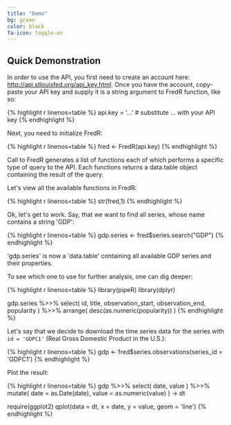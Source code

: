 ```yaml
---
title: "Demo"
bg: green
color: black
fa-icon: toggle-on
---
```

## Quick Demonstration

In order to use the API, you first need to create an account here:
http://api.stlouisfed.org/api_key.html. Once you have the account, copy-paste
your  API key and supply it is a string argument to FredR function, like so:

{% highlight r linenos=table %}
api.key = '...'  # substitute ... with your API key
{% endhighlight %}

Next,  you need to initialize FredR:


{% highlight r linenos=table %}
fred <- FredR(api.key)
{% endhighlight %}

Call to FredR generates a list of functions each of which performs a specific
type of query to the API. Each functions returns a data.table object containing
the result of the query.

Let's view all the available functions in FredR:

{% highlight r linenos=table %}
str(fred,1)
{% endhighlight %}


Ok, let's get to work. Say, that we want to find all series, whose name contains
a string 'GDP':

{% highlight r linenos=table %}
gdp.series <- fred$series.search("GDP")
{% endhighlight %}


'gdp.series' is now a 'data.table' containing all available GDP series and their
properties.

To see which one to use for further analysis, one can dig deeper:

{% highlight r linenos=table %}
library(pipeR)
library(dplyr)

gdp.series %>>%
select(
    id,
	title,
	observation_start,
	observation_end,
	popularity
) %>>%
arrange(
	desc(as.numeric(popularity))
)
{% endhighlight %}


Let's say that we decide to download the time series data for the series with
`id = 'GDPC1'` (Real Gross Domestic Product in the U.S.):

{% highlight r linenos=table %}
gdp <- fred$series.observations(series_id = 'GDPC1')
{% endhighlight %}

Plot the result:

{% highlight r linenos=table %}
gdp %>>%
select(
    date,
	    value
) %>>%
mutate(
    date = as.Date(date),
	value = as.numeric(value)
) ->
    dt

require(ggplot2)
qplot(data = dt, x = date, y = value, geom = 'line')
{% endhighlight %}


